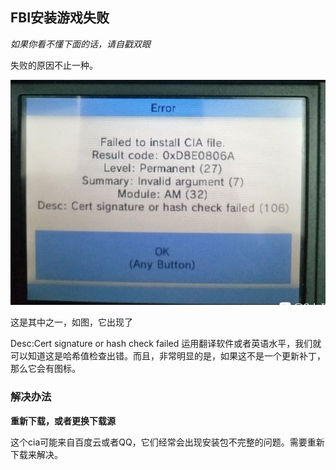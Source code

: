 ##            FBI安装游戏失败
_如果你看不懂下面的话，请自戳双眼_

失败的原因不止一种。

![1](../images/insque.jpg)

这是其中之一，如图，它出现了

Desc:Cert signature or hash check failed
运用翻译软件或者英语水平，我们就可以知道这是哈希值检查出错。而且，非常明显的是，如果这不是一个更新补丁，那么它会有图标。

###                    解决办法
**重新下载，或者更换下载源**

这个cia可能来自百度云或者QQ，它们经常会出现安装包不完整的问题。需要重新下载来解决。

